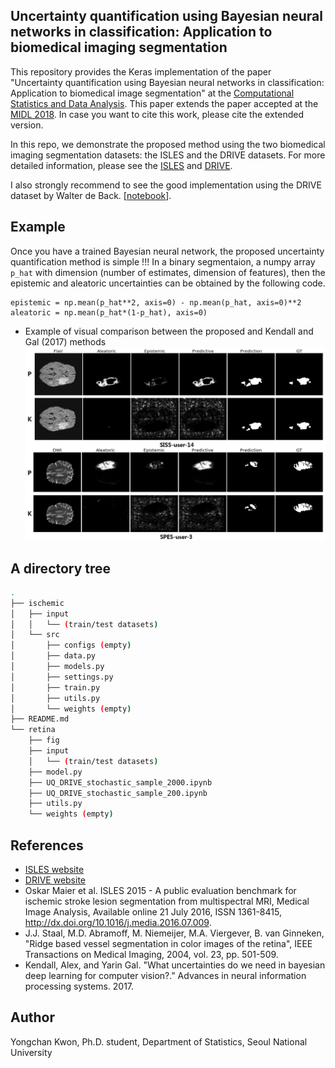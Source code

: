 ## Uncertainty quantification using Bayesian neural networks in classification: Application to biomedical imaging segmentation





This repository provides the Keras implementation of the paper "Uncertainty quantification using Bayesian neural networks in classification: Application to biomedical image segmentation" at the [Computational Statistics and Data Analysis](https://doi.org/10.1016/j.csda.2019.106816). This paper extends the paper accepted at the [MIDL 2018](https://openreview.net/forum?id=Sk_P2Q9sG). In case you want to cite this work, please cite the extended version.

In this repo, we demonstrate the proposed method using the two biomedical imaging segmentation datasets: the ISLES and the DRIVE datasets. For more detailed information, please see the [ISLES](ischemic/src) and [DRIVE](retina).

I also strongly recommend to see the good implementation using the DRIVE dataset by Walter de Back. [[notebook](https://gitlab.com/wdeback/dl-keras-tutorial/blob/master/notebooks/3-cnn-segment-retina-uncertainty.ipynb)].


## Example

Once you have a trained Bayesian neural network, the proposed uncertainty quantification method is simple !!! In a binary segmentaion, a numpy array `p_hat` with dimension (number of estimates, dimension of features), then the epistemic and aleatoric uncertainties can be obtained by the following code.

```
epistemic = np.mean(p_hat**2, axis=0) - np.mean(p_hat, axis=0)**2
aleatoric = np.mean(p_hat*(1-p_hat), axis=0)
```

- Example of visual comparison between the proposed and Kendall and Gal (2017) methods
![Visual comparison between the proposed and Kendall and Gal (2017) methods](figure/comparison_main.png?raw=true "Visual comparison between the proposed and Kendall and Gal (2017) methods")

## A directory tree

```bash
.
├── ischemic
│   ├── input
│   │   └── (train/test datasets)
│   └── src
│       ├── configs (empty)
│       ├── data.py
│       ├── models.py
│       ├── settings.py
│       ├── train.py
│       ├── utils.py
│       └── weights (empty)
├── README.md
└── retina
    ├── fig
    ├── input
    │   └── (train/test datasets)
    ├── model.py
    ├── UQ_DRIVE_stochastic_sample_2000.ipynb
    ├── UQ_DRIVE_stochastic_sample_200.ipynb
    ├── utils.py
    └── weights (empty)

```

## References

- [ISLES website](http://www.isles-challenge.org/)
- [DRIVE website](https://www.isi.uu.nl/Research/Databases/DRIVE/)
- Oskar Maier et al. ISLES 2015 - A public evaluation benchmark for ischemic stroke lesion segmentation from multispectral MRI, Medical Image Analysis, Available online 21 July 2016, ISSN 1361-8415, http://dx.doi.org/10.1016/j.media.2016.07.009. 
- J.J. Staal, M.D. Abramoff, M. Niemeijer, M.A. Viergever, B. van Ginneken, "Ridge based vessel segmentation in color images of the retina", IEEE Transactions on Medical Imaging, 2004, vol. 23, pp. 501-509.
- Kendall, Alex, and Yarin Gal. "What uncertainties do we need in bayesian deep learning for computer vision?." Advances in neural information processing systems. 2017.

## Author

Yongchan Kwon, Ph.D. student, Department of Statistics, Seoul National University

